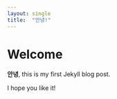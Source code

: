 ```yaml
---
layout: single
title:  "안녕!"
---
```


# Welcome

**안녕**, this is my first Jekyll blog post.

I hope you like it!
